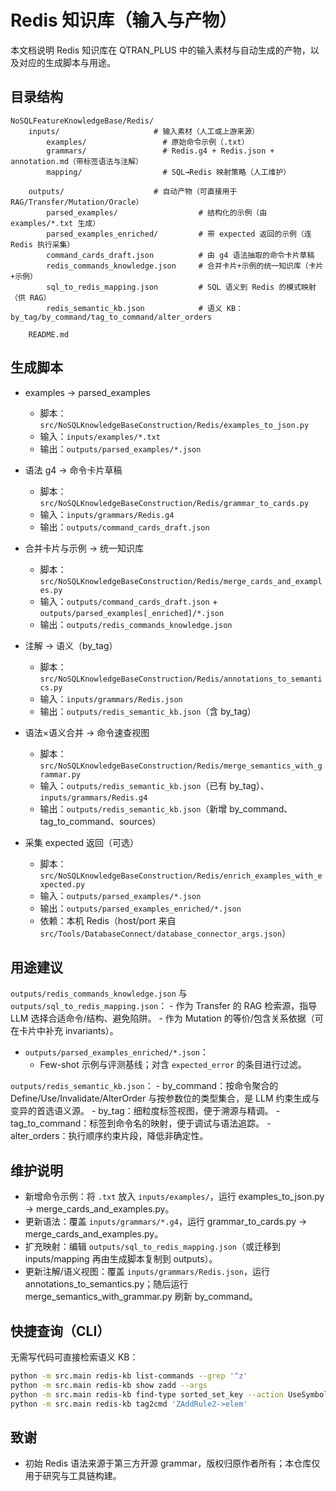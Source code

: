 # Redis 知识库（输入与产物）

本文档说明 Redis 知识库在 QTRAN_PLUS 中的输入素材与自动生成的产物，以及对应的生成脚本与用途。

## 目录结构

```
NoSQLFeatureKnowledgeBase/Redis/
	inputs/                     # 输入素材（人工或上游来源）
		examples/                 # 原始命令示例（.txt）
		grammars/                 # Redis.g4 + Redis.json + annotation.md（带标签语法与注解）
		mapping/                  # SQL→Redis 映射策略（人工维护）

	outputs/                    # 自动产物（可直接用于 RAG/Transfer/Mutation/Oracle）
		parsed_examples/                  # 结构化的示例（由 examples/*.txt 生成）
		parsed_examples_enriched/         # 带 expected 返回的示例（连 Redis 执行采集）
		command_cards_draft.json          # 由 g4 语法抽取的命令卡片草稿
		redis_commands_knowledge.json     # 合并卡片+示例的统一知识库（卡片+示例）
		sql_to_redis_mapping.json         # SQL 语义到 Redis 的模式映射（供 RAG）
		redis_semantic_kb.json            # 语义 KB：by_tag/by_command/tag_to_command/alter_orders

	README.md
```

## 生成脚本

- examples → parsed_examples
	- 脚本：`src/NoSQLKnowledgeBaseConstruction/Redis/examples_to_json.py`
	- 输入：`inputs/examples/*.txt`
	- 输出：`outputs/parsed_examples/*.json`

- 语法 g4 → 命令卡片草稿
	- 脚本：`src/NoSQLKnowledgeBaseConstruction/Redis/grammar_to_cards.py`
	- 输入：`inputs/grammars/Redis.g4`
	- 输出：`outputs/command_cards_draft.json`

- 合并卡片与示例 → 统一知识库
	- 脚本：`src/NoSQLKnowledgeBaseConstruction/Redis/merge_cards_and_examples.py`
	- 输入：`outputs/command_cards_draft.json` + `outputs/parsed_examples[_enriched]/*.json`
	- 输出：`outputs/redis_commands_knowledge.json`

- 注解 → 语义（by_tag）
	- 脚本：`src/NoSQLKnowledgeBaseConstruction/Redis/annotations_to_semantics.py`
	- 输入：`inputs/grammars/Redis.json`
	- 输出：`outputs/redis_semantic_kb.json`（含 by_tag）

- 语法×语义合并 → 命令速查视图
	- 脚本：`src/NoSQLKnowledgeBaseConstruction/Redis/merge_semantics_with_grammar.py`
	- 输入：`outputs/redis_semantic_kb.json`（已有 by_tag）、`inputs/grammars/Redis.g4`
	- 输出：`outputs/redis_semantic_kb.json`（新增 by_command、tag_to_command、sources）

- 采集 expected 返回（可选）
	- 脚本：`src/NoSQLKnowledgeBaseConstruction/Redis/enrich_examples_with_expected.py`
	- 输入：`outputs/parsed_examples/*.json`
	- 输出：`outputs/parsed_examples_enriched/*.json`
	- 依赖：本机 Redis（host/port 来自 `src/Tools/DatabaseConnect/database_connector_args.json`）

## 用途建议

`outputs/redis_commands_knowledge.json` 与 `outputs/sql_to_redis_mapping.json`：
	- 作为 Transfer 的 RAG 检索源，指导 LLM 选择合适命令/结构、避免陷阱。
	- 作为 Mutation 的等价/包含关系依据（可在卡片中补充 invariants）。

- `outputs/parsed_examples_enriched/*.json`：
	- Few-shot 示例与评测基线；对含 `expected_error` 的条目进行过滤。

`outputs/redis_semantic_kb.json`：
	- by_command：按命令聚合的 Define/Use/Invalidate/AlterOrder 与按参数位的类型集合，是 LLM 约束生成与变异的首选语义源。
	- by_tag：细粒度标签视图，便于溯源与精调。
	- tag_to_command：标签到命令名的映射，便于调试与语法追踪。
	- alter_orders：执行顺序约束片段，降低非确定性。

## 维护说明

- 新增命令示例：将 `.txt` 放入 `inputs/examples/`，运行 examples_to_json.py → merge_cards_and_examples.py。
- 更新语法：覆盖 `inputs/grammars/*.g4`，运行 grammar_to_cards.py → merge_cards_and_examples.py。
- 扩充映射：编辑 `outputs/sql_to_redis_mapping.json`（或迁移到 inputs/mapping 再由生成脚本复制到 outputs）。
 - 更新注解/语义视图：覆盖 `inputs/grammars/Redis.json`，运行 annotations_to_semantics.py；随后运行 merge_semantics_with_grammar.py 刷新 by_command。

## 快捷查询（CLI）

无需写代码可直接检索语义 KB：

```bash
python -m src.main redis-kb list-commands --grep '^z'
python -m src.main redis-kb show zadd --args
python -m src.main redis-kb find-type sorted_set_key --action UseSymbol
python -m src.main redis-kb tag2cmd 'ZAddRule2->elem'
```

## 致谢

- 初始 Redis 语法来源于第三方开源 grammar，版权归原作者所有；本仓库仅用于研究与工具链构建。
